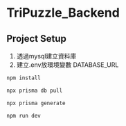 # TriPuzzle_Backend

## Project Setup

1. 透過mysql建立資料庫
2. 建立.env放環境變數 DATABASE_URL


```sh
npm install
```

```sh
npx prisma db pull
```
```sh
npx prisma generate
```

```sh
npm run dev
```
